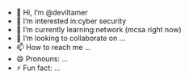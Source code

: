 - 👋 Hi, I’m @deviltamer
- 👀 I’m interested in:cyber security
- 🌱 I’m currently learning:network (mcsa right now)
- 💞️ I’m looking to collaborate on ...
- 📫 How to reach me ...
- 😄 Pronouns: ...
- ⚡ Fun fact: ...

<!---
deviltamer/deviltamer is a ✨ special ✨ repository because its `README.md` (this file) appears on your GitHub profile.
You can click the Preview link to take a look at your changes.
--->
